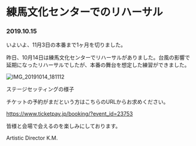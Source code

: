 # 練馬文化センターでのリハーサル

### 2019.10.15

いよいよ、11月3日の本番まで1ヶ月を切りました。

昨日、10月14日は練馬文化センターでリハーサルがありました。台風の影響で延期になったリハーサルでしたが、本番の舞台を想定した練習ができました。

![IMG_20191014_181112](assets/IMG_20191014_181112.png)

ステージセッティングの様子



チケットの予約がまだという方はこちらのURLからお求めください。

https://www.ticketpay.jp/booking/?event_id=23753

皆様と会場で会えるのを楽しみにしております。



Artistic Director K.M.